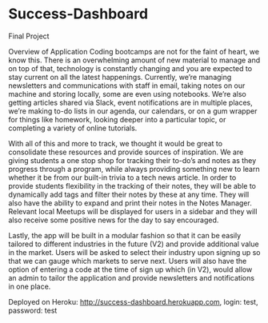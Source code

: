 # Success-Dashboard
Final Project

Overview of Application
Coding bootcamps are not for the faint of heart, we know this. There is an overwhelming amount of new material to manage and on top of that, technology is constantly changing and you are expected to stay current on all the latest happenings. Currently, we’re managing newsletters and communications with staff in email, taking notes on our machine and storing locally, some are even using notebooks. We’re also getting articles shared via Slack, event notifications are in multiple places, we’re making to-do lists in our agenda, our calendars, or on a gum wrapper for things like homework, looking deeper into a particular topic, or completing a variety of online tutorials.

With all of this and more to track, we thought it would be great to consolidate these resources and provide sources of inspiration. We are giving students a one stop shop for tracking their to-do’s and notes as they progress through a program, while always providing something new to learn whether it be from our built-in trivia to a tech news article. In order to provide students flexibility in the tracking of their notes, they will be able to dynamically add tags and filter their notes by these at any time. They will also have the ability to expand and print their notes in the Notes Manager. Relevant local Meetups will be displayed for users in a sidebar and they will also receive some positive news for the day to say encouraged. 

Lastly, the app will be built in a modular fashion so that it can be easily tailored to different industries in the future (V2) and provide additional value in the market. Users will be asked to select their industry upon signing up so that we can gauge which markets to serve next. Users will also have the option of entering a code at the time of sign up which (in V2), would allow an admin to tailor the application and provide newsletters and notifications in one place. 

Deployed on Heroku: http://success-dashboard.herokuapp.com, login: test, password: test
